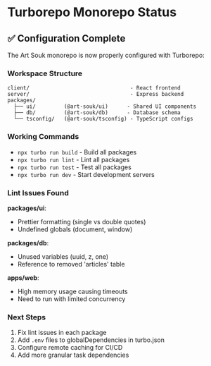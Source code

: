 # Turborepo Monorepo Status

## ✅ Configuration Complete

The Art Souk monorepo is now properly configured with Turborepo:

### Workspace Structure
```
client/                                - React frontend
server/                                - Express backend
packages/
  ├── ui/         (@art-souk/ui)      - Shared UI components
  ├── db/         (@art-souk/db)      - Database schema
  └── tsconfig/   (@art-souk/tsconfig) - TypeScript configs
```

### Working Commands
- `npx turbo run build` - Build all packages
- `npx turbo run lint` - Lint all packages
- `npx turbo run test` - Test all packages
- `npx turbo run dev` - Start development servers

### Lint Issues Found

**packages/ui**:
- Prettier formatting (single vs double quotes)
- Undefined globals (document, window)

**packages/db**:
- Unused variables (uuid, z, one)
- Reference to removed 'articles' table

**apps/web**:
- High memory usage causing timeouts
- Need to run with limited concurrency

### Next Steps
1. Fix lint issues in each package
2. Add `.env` files to globalDependencies in turbo.json
3. Configure remote caching for CI/CD
4. Add more granular task dependencies